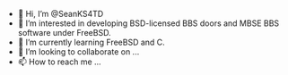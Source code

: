 - 👋 Hi, I’m @SeanKS4TD
- 👀 I’m interested in developing BSD-licensed BBS doors and MBSE BBS software under FreeBSD.
- 🌱 I’m currently learning FreeBSD and C.
- 💞️ I’m looking to collaborate on ...
- 📫 How to reach me ...

<!---
SeanKS4TD/SeanKS4TD is a ✨ special ✨ repository because its `README.md` (this file) appears on your GitHub profile.
You can click the Preview link to take a look at your changes.
--->
